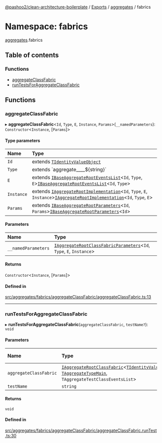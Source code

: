 [@pashoo2/clean-architecture-boilerplate](../README.md) / [Exports](../modules.md) / [aggregates](aggregates.md) / fabrics

# Namespace: fabrics

[aggregates](aggregates.md).fabrics

## Table of contents

### Functions

- [aggregateClassFabric](aggregates.fabrics.md#aggregateclassfabric)
- [runTestsForAggregateClassFabric](aggregates.fabrics.md#runtestsforaggregateclassfabric)

## Functions

### aggregateClassFabric

▸ **aggregateClassFabric**<`Id`, `Type`, `E`, `Instance`, `Params`\>(`__namedParameters`): `Constructor`<`Instance`, [`Params`]\>

#### Type parameters

| Name | Type |
| :------ | :------ |
| `Id` | extends [`TIdentityValueObject`](valueobject.interfaces.md#tidentityvalueobject) |
| `Type` | extends \`aggregate\_\_\_\_${string}\` |
| `E` | extends [`IBaseAggregateRootEventsList`](../interfaces/aggregates.interfaces.ibaseaggregaterooteventslist.md)<`Id`, `Type`, `E`\>[`IBaseAggregateRootEventsList`](../interfaces/aggregates.interfaces.ibaseaggregaterooteventslist.md)<`Id`, `Type`\> |
| `Instance` | extends [`IAggregateRootImplementation`](../interfaces/aggregates.interfaces.iaggregaterootimplementation.md)<`Id`, `Type`, `E`, `Instance`\>[`IAggregateRootImplementation`](../interfaces/aggregates.interfaces.iaggregaterootimplementation.md)<`Id`, `Type`, `E`\> |
| `Params` | extends [`IBaseAggregateRootParameters`](../interfaces/aggregates.interfaces.ibaseaggregaterootparameters.md)<`Id`, `Params`\>[`IBaseAggregateRootParameters`](../interfaces/aggregates.interfaces.ibaseaggregaterootparameters.md)<`Id`\> |

#### Parameters

| Name | Type |
| :------ | :------ |
| `__namedParameters` | [`IAggregateRootClassFabricParameters`](../interfaces/aggregates.interfaces.iaggregaterootclassfabricparameters.md)<`Id`, `Type`, `E`, `Instance`\> |

#### Returns

`Constructor`<`Instance`, [`Params`]\>

#### Defined in

[src/aggregates/fabrics/aggregateClassFabric/aggregateClassFabric.ts:13](https://github.com/pashoo2/clean-architecture-boilerplate/blob/e82048b/src/aggregates/fabrics/aggregateClassFabric/aggregateClassFabric.ts#L13)

___

### runTestsForAggregateClassFabric

▸ **runTestsForAggregateClassFabric**(`aggregateClassFabric`, `testName?`): `void`

#### Parameters

| Name | Type | Default value |
| :------ | :------ | :------ |
| `aggregateClassFabric` | [`IAggregateRootClassFabric`](../interfaces/aggregates.interfaces.iaggregaterootclassfabric.md)<[`TIdentityValueObject`](valueobject.interfaces.md#tidentityvalueobject), [`TAggregateTypeMain`](aggregates.interfaces.md#taggregatetypemain), `TAggregateTestClassEventsList`\> | `undefined` |
| `testName` | `string` | `''` |

#### Returns

`void`

#### Defined in

[src/aggregates/fabrics/aggregateClassFabric/aggregateClassFabric.runTest.ts:30](https://github.com/pashoo2/clean-architecture-boilerplate/blob/e82048b/src/aggregates/fabrics/aggregateClassFabric/aggregateClassFabric.runTest.ts#L30)
